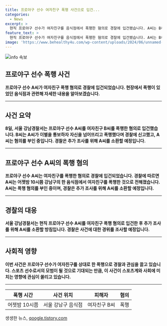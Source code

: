 ```yaml
---
title: 프로야구 선수 여자친구 폭행 사건으로 입건...
categories:
  - News
excerpt: >
  현직 프로야구 선수가 여자친구를 음식점에서 폭행한 혐의로 경찰에 입건됐습니다. A씨는 B씨에게 이별을 통보하자 폭행한 혐의를 받고, 혐의를 부인하고 있습니다. 경찰은 A씨를 조만간 소환해 조사할 예정입니다. 클릭하고 싶게 만들 요약문을 작성해 주세요!
feature_text: >
  현직 프로야구 선수가 여자친구를 음식점에서 폭행한 혐의로 경찰에 입건됐습니다. A씨는 B씨에게 이별을 통보하자 폭행한 혐의를 받고, 혐의를 부인하고 있습니다. 경찰은 A씨를 조만간 소환해 조사할 예정입니다. 클릭하고 싶게 만들 요약문을 작성해 주세요!
image: 'https://www.behealthy4u.com/wp-content/uploads/2024/06/unnamed-file.png'
---
```


<p><img src="https://www.behealthy4u.com/wp-content/uploads/2024/06/unnamed-file.png" alt="info 속보" /></p>

<h2 data-ke-size="size26"><b>프로야구 선수 폭행 사건</b></h2>

<p data-ke-size="size16"><b>프로야구 선수 A씨가 여자친구 폭행 혐의로 경찰에 입건되었습니다. 현장에서 폭행이 있었던 음식점과 관련해 자세한 내용을 알아보겠습니다.</b></p>

<hr>

<h2 data-ke-size="size26">사건 요약</h2>

<p data-ke-size="size16"><b>8일, 서울 강남경찰서는 프로야구 선수 A씨를 여자친구 B씨를 폭행한 혐의로 입건했습니다. B씨는 A씨가 이별을 통보하자 자신을 넘어뜨리고 폭행했다며 경찰에 신고했고, A씨는 혐의를 부인 중입니다. 경찰은 추가 조사를 위해 A씨를 소환할 예정입니다.</b></p>

<hr>

<h2 data-ke-size="size26">프로야구 선수 A씨의 폭행 혐의</h2>

<p data-ke-size="size16"><b>프로야구 선수 A씨는 여자친구를 폭행한 혐의로 경찰에 입건되었습니다. 경찰에 따르면 A씨는 어젯밤 10시쯤 강남구의 한 음식점에서 여자친구를 폭행한 것으로 전해졌습니다. A씨는 폭행 혐의를 부인 중이며, 경찰은 추가 조사를 위해 A씨를 소환할 예정입니다.</b></p>

<hr>

<h2 data-ke-size="size26">경찰의 대응</h2>

<p data-ke-size="size16"><b>서울 강남경찰서는 현직 프로야구 선수 A씨를 여자친구 폭행 혐의로 입건한 후 추가 조사를 위해 A씨를 소환할 방침입니다. 경찰은 사건에 대한 경위를 조사할 예정입니다.</b></p>

<hr>

<h2 data-ke-size="size26">사회적 영향</h2>

<p data-ke-size="size16"><b>이번 사건은 프로야구 선수가 여자친구를 상대로 한 폭행으로 경찰과 관심을 끌고 있습니다. 스포츠 선수로서의 모범이 될 것으로 기대되는 만큼, 이 사건이 스포츠계와 사회에 미치는 영향에 관심이 쏠리고 있습니다.</b></p>

<hr>

<table>
    <thead>
        <tr>
            <th style="text-align: center;">폭행 시간</th>
            <th style="text-align: center;">사건 위치</th>
            <th style="text-align: center;">피해자</th>
            <th style="text-align: center;">혐의</th>
        </tr>
    </thead>
    <tbody>
        <tr>
            <td style="text-align: center;">어젯밤 10시쯤</td>
            <td style="text-align: center;">서울 강남구 음식점</td>
            <td style="text-align: center;">여자친구 B씨</td>
            <td style="text-align: center;">폭행</td>
        </tr>
    </tbody>
</table>
생생한 뉴스, <a href="https://qoogle.tistory.com" rel="dofollow">qoogle.tistory.com</a>


